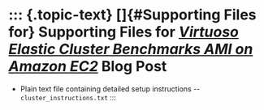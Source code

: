 ::: {.topic-text}
[]{#Supporting Files for} Supporting Files for *[Virtuoso Elastic Cluster Benchmarks AMI on Amazon EC2](http://www.openlinksw.com/weblog/oerling/?id=1849)* Blog Post
=====================================================================================================================================================================

-   Plain text file containing detailed setup instructions \--
    `cluster_instructions.txt`
:::
